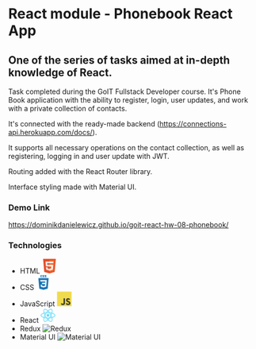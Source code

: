 # React module - Phonebook React App

## One of the series of tasks aimed at in-depth knowledge of React.

Task completed during the GoIT Fullstack Developer course. It's Phone Book
application with the ability to register, login, user updates, and work with a
private collection of contacts.

It's connected with the ready-made backend
(https://connections-api.herokuapp.com/docs/).

It supports all necessary operations on the contact collection, as well as
registering, logging in and user update with JWT.

Routing added with the React Router library.

Interface styling made with Material UI.

### Demo Link

https://dominikdanielewicz.github.io/goit-react-hw-08-phonebook/

### Technologies

- HTML
  <img src="https://github.com/devicons/devicon/blob/master/icons/html5/html5-original.svg" title="HTML5" alt="HTML5" width="30" height="30"/>
- CSS
  <img src="https://github.com/devicons/devicon/blob/master/icons/css3/css3-plain-wordmark.svg"  title="CSS3" alt="CSS3" width="30" height="30"/>
- JavaScript
  <img src="https://github.com/devicons/devicon/blob/master/icons/javascript/javascript-original.svg" title="JavaScript" alt="JavaScript" width="30" height="30"/>
- React
  <img src="https://github.com/devicons/devicon/blob/master/icons/react/react-original.svg" title="React" alt="React" width="30" height="30"/>
- Redux
  <img src="https://cdn.jsdelivr.net/gh/devicons/devicon/icons/redux/redux-original.svg" title="Redux" alt="Redux" width="30" height="30"/>
- Material UI
  <img src="https://cdn.jsdelivr.net/gh/devicons/devicon/icons/materialui/materialui-original.svg" title="Material UI" alt="Material UI" width="30" height="30"/>
